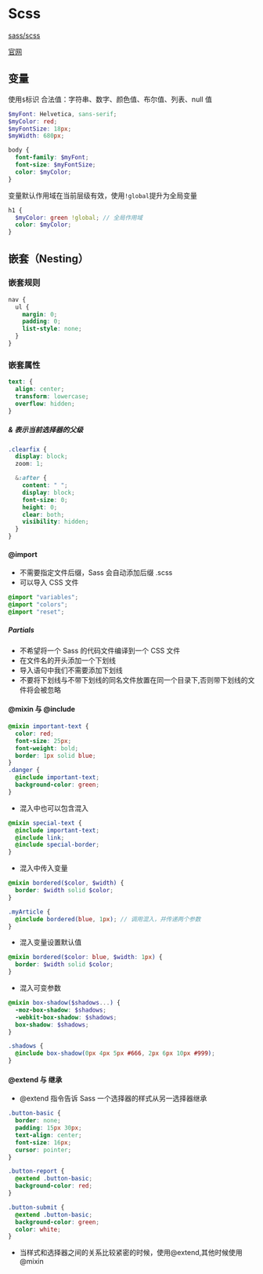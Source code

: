 # Scss

[sass/scss](https://github.com/sass/sass)

[官网](https://sass-lang.com/documentation/)

## 变量

使用`$`标识
合法值：字符串、数字、颜色值、布尔值、列表、null 值

```scss
$myFont: Helvetica, sans-serif;
$myColor: red;
$myFontSize: 18px;
$myWidth: 680px;

body {
  font-family: $myFont;
  font-size: $myFontSize;
  color: $myColor;
}
```

变量默认作用域在当前层级有效，使用`!global`提升为全局变量

```scss
h1 {
  $myColor: green !global; // 全局作用域
  color: $myColor;
}
```

## 嵌套（Nesting）

### 嵌套规则

```scss
nav {
  ul {
    margin: 0;
    padding: 0;
    list-style: none;
  }
}
```

### 嵌套属性

```scss
text: {
  align: center;
  transform: lowercase;
  overflow: hidden;
}
```

##### & 表示当前选择器的父级

```scss
.clearfix {
  display: block;
  zoom: 1;

  &:after {
    content: " ";
    display: block;
    font-size: 0;
    height: 0;
    clear: both;
    visibility: hidden;
  }
}
```

#### @import

- 不需要指定文件后缀，Sass 会自动添加后缀 .scss
- 可以导入 CSS 文件

```scss
@import "variables";
@import "colors";
@import "reset";
```

##### Partials

- 不希望将一个 Sass 的代码文件编译到一个 CSS 文件
- 在文件名的开头添加一个下划线
- 导入语句中我们不需要添加下划线
- 不要将下划线与不带下划线的同名文件放置在同一个目录下,否则带下划线的文件将会被忽略

#### @mixin 与 @include

```scss
@mixin important-text {
  color: red;
  font-size: 25px;
  font-weight: bold;
  border: 1px solid blue;
}
.danger {
  @include important-text;
  background-color: green;
}
```

- 混入中也可以包含混入

```scss
@mixin special-text {
  @include important-text;
  @include link;
  @include special-border;
}
```

- 混入中传入变量

```scss
@mixin bordered($color, $width) {
  border: $width solid $color;
}

.myArticle {
  @include bordered(blue, 1px); // 调用混入，并传递两个参数
}
```

- 混入变量设置默认值

```scss
@mixin bordered($color: blue, $width: 1px) {
  border: $width solid $color;
}
```

- 混入可变参数

```scss
@mixin box-shadow($shadows...) {
  -moz-box-shadow: $shadows;
  -webkit-box-shadow: $shadows;
  box-shadow: $shadows;
}

.shadows {
  @include box-shadow(0px 4px 5px #666, 2px 6px 10px #999);
}
```

#### @extend 与 继承

- @extend 指令告诉 Sass 一个选择器的样式从另一选择器继承

```scss
.button-basic {
  border: none;
  padding: 15px 30px;
  text-align: center;
  font-size: 16px;
  cursor: pointer;
}

.button-report {
  @extend .button-basic;
  background-color: red;
}

.button-submit {
  @extend .button-basic;
  background-color: green;
  color: white;
}
```

- 当样式和选择器之间的关系比较紧密的时候，使用@extend,其他时候使用@mixin

